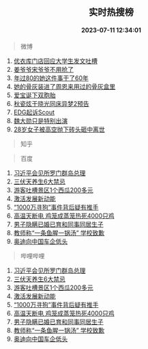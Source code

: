 <div align="center"><h2>实时热搜榜</h2><h4>2023-07-11 12:34:01</h4></div>

> 微博  

1. [优衣库门店回应大学生发文吐槽](https://s.weibo.com/weibo?q=%23%E4%BC%98%E8%A1%A3%E5%BA%93%E9%97%A8%E5%BA%97%E5%9B%9E%E5%BA%94%E5%A4%A7%E5%AD%A6%E7%94%9F%E5%8F%91%E6%96%87%E5%90%90%E6%A7%BD%23&t=31&band_rank=1&Refer=top)<br />
2. [姜爷爷宋爷爷不用抢了](https://s.weibo.com/weibo?q=%E5%A7%9C%E7%88%B7%E7%88%B7%E5%AE%8B%E7%88%B7%E7%88%B7%E4%B8%8D%E7%94%A8%E6%8A%A2%E4%BA%86&t=31&band_rank=2&Refer=top)<br />
3. [年过80的她这件事干了60年](https://s.weibo.com/weibo?q=%23%E5%B9%B4%E8%BF%8780%E7%9A%84%E5%A5%B9%E8%BF%99%E4%BB%B6%E4%BA%8B%E5%B9%B2%E4%BA%8660%E5%B9%B4%23&t=31&band_rank=3&Refer=top)<br />
4. [她的骨灰装进了周恩来用过的骨灰盒里](https://s.weibo.com/weibo?q=%23%E5%A5%B9%E7%9A%84%E9%AA%A8%E7%81%B0%E8%A3%85%E8%BF%9B%E4%BA%86%E5%91%A8%E6%81%A9%E6%9D%A5%E7%94%A8%E8%BF%87%E7%9A%84%E9%AA%A8%E7%81%B0%E7%9B%92%E9%87%8C%23&t=31&band_rank=4&Refer=top)<br />
5. [爱宝诞下双胞胎](https://s.weibo.com/weibo?q=%23%E7%88%B1%E5%AE%9D%E8%AF%9E%E4%B8%8B%E5%8F%8C%E8%83%9E%E8%83%8E%23&t=31&band_rank=5&Refer=top)<br />
6. [秋瓷炫于晓光同床异梦2预告](https://s.weibo.com/weibo?q=%23%E7%A7%8B%E7%93%B7%E7%82%AB%E4%BA%8E%E6%99%93%E5%85%89%E5%90%8C%E5%BA%8A%E5%BC%82%E6%A2%A62%E9%A2%84%E5%91%8A%23&t=31&band_rank=6&Refer=top)<br />
7. [EDG起诉Scout](https://s.weibo.com/weibo?q=%23EDG%E8%B5%B7%E8%AF%89Scout%23&t=31&band_rank=7&Refer=top)<br />
8. [魏大勋只是特别出演](https://s.weibo.com/weibo?q=%23%E9%AD%8F%E5%A4%A7%E5%8B%8B%E5%8F%AA%E6%98%AF%E7%89%B9%E5%88%AB%E5%87%BA%E6%BC%94%23&t=31&band_rank=8&Refer=top)<br />
9. [28岁女子被高空抛下砖头砸中离世](https://s.weibo.com/weibo?q=%2328%E5%B2%81%E5%A5%B3%E5%AD%90%E8%A2%AB%E9%AB%98%E7%A9%BA%E6%8A%9B%E4%B8%8B%E7%A0%96%E5%A4%B4%E7%A0%B8%E4%B8%AD%E7%A6%BB%E4%B8%96%23&t=31&band_rank=9&Refer=top)<br />

> 知乎  


> 百度  

1. [习近平会见所罗门群岛总理](https://www.baidu.com/s?wd=%E4%B9%A0%E8%BF%91%E5%B9%B3%E4%BC%9A%E8%A7%81%E6%89%80%E7%BD%97%E9%97%A8%E7%BE%A4%E5%B2%9B%E6%80%BB%E7%90%86&sa=fyb_news&rsv_dl=fyb_news)<br />
2. [三伏天养生6大禁忌](https://www.baidu.com/s?wd=%E4%B8%89%E4%BC%8F%E5%A4%A9%E5%85%BB%E7%94%9F6%E5%A4%A7%E7%A6%81%E5%BF%8C&sa=fyb_news&rsv_dl=fyb_news)<br />
3. [游客吐槽景区1个西瓜200多元](https://www.baidu.com/s?wd=%E6%B8%B8%E5%AE%A2%E5%90%90%E6%A7%BD%E6%99%AF%E5%8C%BA1%E4%B8%AA%E8%A5%BF%E7%93%9C200%E5%A4%9A%E5%85%83&sa=fyb_news&rsv_dl=fyb_news)<br />
4. [激活发展新动能](https://www.baidu.com/s?wd=%E6%BF%80%E6%B4%BB%E5%8F%91%E5%B1%95%E6%96%B0%E5%8A%A8%E8%83%BD&sa=fyb_news&rsv_dl=fyb_news)<br />
5. [“1000万寻狗”事件背后疑有推手](https://www.baidu.com/s?wd=%E2%80%9C1000%E4%B8%87%E5%AF%BB%E7%8B%97%E2%80%9D%E4%BA%8B%E4%BB%B6%E8%83%8C%E5%90%8E%E7%96%91%E6%9C%89%E6%8E%A8%E6%89%8B&sa=fyb_news&rsv_dl=fyb_news)<br />
6. [高温天断电 鸡笼成蒸笼热死4000只鸡](https://www.baidu.com/s?wd=%E9%AB%98%E6%B8%A9%E5%A4%A9%E6%96%AD%E7%94%B5+%E9%B8%A1%E7%AC%BC%E6%88%90%E8%92%B8%E7%AC%BC%E7%83%AD%E6%AD%BB4000%E5%8F%AA%E9%B8%A1&sa=fyb_news&rsv_dl=fyb_news)<br />
7. [男子隐瞒已婚已育和同事同居生子](https://www.baidu.com/s?wd=%E7%94%B7%E5%AD%90%E9%9A%90%E7%9E%92%E5%B7%B2%E5%A9%9A%E5%B7%B2%E8%82%B2%E5%92%8C%E5%90%8C%E4%BA%8B%E5%90%8C%E5%B1%85%E7%94%9F%E5%AD%90&sa=fyb_news&rsv_dl=fyb_news)<br />
8. [教师称“一条鱼腥一锅汤” 学校致歉](https://www.baidu.com/s?wd=%E6%95%99%E5%B8%88%E7%A7%B0%E2%80%9C%E4%B8%80%E6%9D%A1%E9%B1%BC%E8%85%A5%E4%B8%80%E9%94%85%E6%B1%A4%E2%80%9D+%E5%AD%A6%E6%A0%A1%E8%87%B4%E6%AD%89&sa=fyb_news&rsv_dl=fyb_news)<br />
9. [奥迪向中国车企低头](https://www.baidu.com/s?wd=%E5%A5%A5%E8%BF%AA%E5%90%91%E4%B8%AD%E5%9B%BD%E8%BD%A6%E4%BC%81%E4%BD%8E%E5%A4%B4&sa=fyb_news&rsv_dl=fyb_news)<br />

> 哔哩哔哩  

1. [习近平会见所罗门群岛总理](https://www.baidu.com/s?wd=%E4%B9%A0%E8%BF%91%E5%B9%B3%E4%BC%9A%E8%A7%81%E6%89%80%E7%BD%97%E9%97%A8%E7%BE%A4%E5%B2%9B%E6%80%BB%E7%90%86&sa=fyb_news&rsv_dl=fyb_news)<br />
2. [三伏天养生6大禁忌](https://www.baidu.com/s?wd=%E4%B8%89%E4%BC%8F%E5%A4%A9%E5%85%BB%E7%94%9F6%E5%A4%A7%E7%A6%81%E5%BF%8C&sa=fyb_news&rsv_dl=fyb_news)<br />
3. [游客吐槽景区1个西瓜200多元](https://www.baidu.com/s?wd=%E6%B8%B8%E5%AE%A2%E5%90%90%E6%A7%BD%E6%99%AF%E5%8C%BA1%E4%B8%AA%E8%A5%BF%E7%93%9C200%E5%A4%9A%E5%85%83&sa=fyb_news&rsv_dl=fyb_news)<br />
4. [激活发展新动能](https://www.baidu.com/s?wd=%E6%BF%80%E6%B4%BB%E5%8F%91%E5%B1%95%E6%96%B0%E5%8A%A8%E8%83%BD&sa=fyb_news&rsv_dl=fyb_news)<br />
5. [“1000万寻狗”事件背后疑有推手](https://www.baidu.com/s?wd=%E2%80%9C1000%E4%B8%87%E5%AF%BB%E7%8B%97%E2%80%9D%E4%BA%8B%E4%BB%B6%E8%83%8C%E5%90%8E%E7%96%91%E6%9C%89%E6%8E%A8%E6%89%8B&sa=fyb_news&rsv_dl=fyb_news)<br />
6. [高温天断电 鸡笼成蒸笼热死4000只鸡](https://www.baidu.com/s?wd=%E9%AB%98%E6%B8%A9%E5%A4%A9%E6%96%AD%E7%94%B5+%E9%B8%A1%E7%AC%BC%E6%88%90%E8%92%B8%E7%AC%BC%E7%83%AD%E6%AD%BB4000%E5%8F%AA%E9%B8%A1&sa=fyb_news&rsv_dl=fyb_news)<br />
7. [男子隐瞒已婚已育和同事同居生子](https://www.baidu.com/s?wd=%E7%94%B7%E5%AD%90%E9%9A%90%E7%9E%92%E5%B7%B2%E5%A9%9A%E5%B7%B2%E8%82%B2%E5%92%8C%E5%90%8C%E4%BA%8B%E5%90%8C%E5%B1%85%E7%94%9F%E5%AD%90&sa=fyb_news&rsv_dl=fyb_news)<br />
8. [教师称“一条鱼腥一锅汤” 学校致歉](https://www.baidu.com/s?wd=%E6%95%99%E5%B8%88%E7%A7%B0%E2%80%9C%E4%B8%80%E6%9D%A1%E9%B1%BC%E8%85%A5%E4%B8%80%E9%94%85%E6%B1%A4%E2%80%9D+%E5%AD%A6%E6%A0%A1%E8%87%B4%E6%AD%89&sa=fyb_news&rsv_dl=fyb_news)<br />
9. [奥迪向中国车企低头](https://www.baidu.com/s?wd=%E5%A5%A5%E8%BF%AA%E5%90%91%E4%B8%AD%E5%9B%BD%E8%BD%A6%E4%BC%81%E4%BD%8E%E5%A4%B4&sa=fyb_news&rsv_dl=fyb_news)<br />
